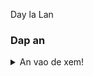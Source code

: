 Day la Lan
### Dap an
<details>
  <summary>An vao de xem!</summary>
  
  1. A numbered
  2. list
     * With some
     * Sub bullets
</details>

